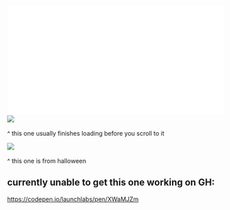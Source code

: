 <div>  
  <div>
    <img src="https://raw.githubusercontent.com/neoscotch/neoscotch/b4abc0dd3ecda01ab785e82f515922fb77d4b34f/readme.svg" max-width="100%" alt="testing"/>
  </div>
  <div>    
    <img src="https://raw.githubusercontent.com/neoscotch/animated-svg-as-your-readme/de71b5d9af4fa42bc840cd45fe6ced706fe46eb0/textinabox.svg" max-width="100%" />
  </div>
  <p> ^ this one usually finishes loading before you scroll to it<p/>
  <div>  
    <img src="https://raw.githubusercontent.com/neoscotch/animated-svg-as-your-readme/5faa3fe5e502cd17e49bd1258a5c53347e22f65b/Haunted-Library-for-animation.svg" max-width="100%" />
  </div>
  <p> ^ this one is from halloween<p/>
</div>  

## currently unable to get this one working on GH: 

https://codepen.io/launchlabs/pen/XWaMJZm
